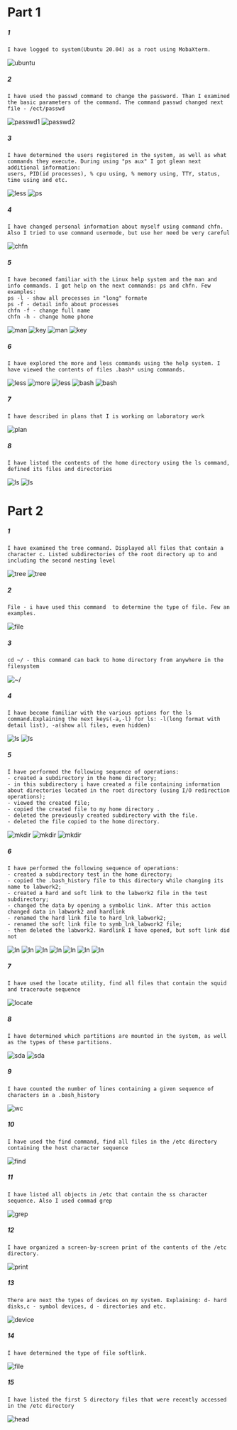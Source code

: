 # Part 1

##### 1
    I have logged to system(Ubuntu 20.04) as a root using MobaXterm.
![ubuntu](https://github.com/shizgara/DevOps_online_Rivne_2020Q42021Q1/blob/master/m5/Task%205.1/Part%201/1.png)
   
##### 2  
    I have used the passwd command to change the password. Than I examined the basic parameters of the command. The command passwd changed next file - /ect/passwd
![passwd1](https://github.com/shizgara/DevOps_online_Rivne_2020Q42021Q1/blob/master/m5/Task%205.1/Part%201/2_1.PNG)
![passwd2](https://github.com/shizgara/DevOps_online_Rivne_2020Q42021Q1/blob/master/m5/Task%205.1/Part%201/2_1.PNG)
##### 3  
    I have determined the users registered in the system, as well as what commands they execute. During using "ps aux" I got glean next additional information: 
	users, PID(id processes), % cpu using, % memory using, TTY, status, time using and etc.
![less](https://github.com/shizgara/DevOps_online_Rivne_2020Q42021Q1/blob/master/m5/Task%205.1/Part%201/3_1.PNG)
![ps](https://github.com/shizgara/DevOps_online_Rivne_2020Q42021Q1/blob/master/m5/Task%205.1/Part%201/3_2.PNG)
##### 4
    I have changed personal information about myself using command chfn. Also I tried to use command usermode, but use her need be very careful
![chfn](https://github.com/shizgara/DevOps_online_Rivne_2020Q42021Q1/blob/master/m5/Task%205.1/Part%201/4.PNG)
##### 5
    I have becomed familiar with the Linux help system and the man and info commands. I got help on the next commands: ps and chfn. Few examples:
	ps -l - show all processes in "long" formate
	ps -f - detail info about processes
	chfn -f - change full name
	chfn -h - change home phone
![man](https://github.com/shizgara/DevOps_online_Rivne_2020Q42021Q1/blob/master/m5/Task%205.1/Part%201/5_1.PNG)
![key](https://github.com/shizgara/DevOps_online_Rivne_2020Q42021Q1/blob/master/m5/Task%205.1/Part%201/5_2.PNG)
![man](https://github.com/shizgara/DevOps_online_Rivne_2020Q42021Q1/blob/master/m5/Task%205.1/Part%201/5_3.PNG)
![key](https://github.com/shizgara/DevOps_online_Rivne_2020Q42021Q1/blob/master/m5/Task%205.1/Part%201/5_4.PNG)
##### 6
    I have explored the more and less commands using the help system. I have viewed the contents of files .bash* using commands.
![less](https://github.com/shizgara/DevOps_online_Rivne_2020Q42021Q1/blob/master/m5/Task%205.1/Part%201/6_1.PNG)
![more](https://github.com/shizgara/DevOps_online_Rivne_2020Q42021Q1/blob/master/m5/Task%205.1/Part%201/6_2.PNG)
![less](https://github.com/shizgara/DevOps_online_Rivne_2020Q42021Q1/blob/master/m5/Task%205.1/Part%201/6_3.PNG)
![bash](https://github.com/shizgara/DevOps_online_Rivne_2020Q42021Q1/blob/master/m5/Task%205.1/Part%201/6_4.PNG)
![bash](https://github.com/shizgara/DevOps_online_Rivne_2020Q42021Q1/blob/master/m5/Task%205.1/Part%201/6_5.PNG)
##### 7
    I have described in plans that I is working on laboratory work
![plan](https://github.com/shizgara/DevOps_online_Rivne_2020Q42021Q1/blob/master/m5/Task%205.1/Part%201/7.PNG)
##### 8
    I have listed the contents of the home directory using the ls command, defined its files and directories
![ls](https://github.com/shizgara/DevOps_online_Rivne_2020Q42021Q1/blob/master/m5/Task%205.1/Part%201/8_1.PNG)
![ls](https://github.com/shizgara/DevOps_online_Rivne_2020Q42021Q1/blob/master/m5/Task%205.1/Part%201/8_2.PNG)

# Part 2

##### 1
    I have examined the tree command. Displayed all files that contain a character c. Listed subdirectories of the root directory up to and including the second nesting level
![tree](https://github.com/shizgara/DevOps_online_Rivne_2020Q42021Q1/blob/master/m5/Task%205.1/Part%202/1_1.PNG)
![tree](https://github.com/shizgara/DevOps_online_Rivne_2020Q42021Q1/blob/master/m5/Task%205.1/Part%202/1_2.PNG)
##### 2
    File - i have used this command  to determine the type of file. Few an examples.
![file](https://github.com/shizgara/DevOps_online_Rivne_2020Q42021Q1/blob/master/m5/Task%205.1/Part%202/2.PNG)
##### 3
    cd ~/ - this command can back to home directory from anywhere in the filesystem
![~/](https://github.com/shizgara/DevOps_online_Rivne_2020Q42021Q1/blob/master/m5/Task%205.1/Part%202/3.PNG)
##### 4
    I have become familiar with the various options for the ls command.Explaining the next keys(-a,-l) for ls: -l(long format with detail list), -a(show all files, even hidden)
![ls](https://github.com/shizgara/DevOps_online_Rivne_2020Q42021Q1/blob/master/m5/Task%205.1/Part%202/4_1.PNG)
![ls](https://github.com/shizgara/DevOps_online_Rivne_2020Q42021Q1/blob/master/m5/Task%205.1/Part%202/4_2.PNG)
##### 5
    I have performed the following sequence of operations: 
	- created a subdirectory in the home directory; 
	- in this subdirectory i have created a file containing information about directories located in the root directory (using I/O redirection operations);
	- viewed the created file;
	- copied the created file to my home directory .
	- deleted the previously created subdirectory with the file.
	- deleted the file copied to the home directory.
![mkdir](https://github.com/shizgara/DevOps_online_Rivne_2020Q42021Q1/blob/master/m5/Task%205.1/Part%202/5_1.PNG)
![mkdir](https://github.com/shizgara/DevOps_online_Rivne_2020Q42021Q1/blob/master/m5/Task%205.1/Part%202/5_2.PNG)
![mkdir](https://github.com/shizgara/DevOps_online_Rivne_2020Q42021Q1/blob/master/m5/Task%205.1/Part%202/5_3.PNG)
##### 6
    I have performed the following sequence of operations:
	- created a subdirectory test in the home directory;
	- copied the .bash_history file to this directory while changing its name to labwork2;
	- created a hard and soft link to the labwork2 file in the test subdirectory;
	- changed the data by opening a symbolic link. After this action changed data in labwork2 and hardlink
	- renamed the hard link file to hard_lnk_labwork2;
	- renamed the soft link file to symb_lnk_labwork2 file;
	- then deleted the labwork2. Hardlink I have opened, but soft link did not
![ln](https://github.com/shizgara/DevOps_online_Rivne_2020Q42021Q1/blob/master/m5/Task%205.1/Part%202/6_1.PNG)
![ln](https://github.com/shizgara/DevOps_online_Rivne_2020Q42021Q1/blob/master/m5/Task%205.1/Part%202/6_2.PNG)
![ln](https://github.com/shizgara/DevOps_online_Rivne_2020Q42021Q1/blob/master/m5/Task%205.1/Part%202/6_3.PNG)
![ln](https://github.com/shizgara/DevOps_online_Rivne_2020Q42021Q1/blob/master/m5/Task%205.1/Part%202/6_4.PNG)
![ln](https://github.com/shizgara/DevOps_online_Rivne_2020Q42021Q1/blob/master/m5/Task%205.1/Part%202/6_5.PNG)
![ln](https://github.com/shizgara/DevOps_online_Rivne_2020Q42021Q1/blob/master/m5/Task%205.1/Part%202/6_6.PNG)
![ln](https://github.com/shizgara/DevOps_online_Rivne_2020Q42021Q1/blob/master/m5/Task%205.1/Part%202/6_7.PNG)
##### 7
    I have used the locate utility, find all files that contain the squid and traceroute sequence
![locate](https://github.com/shizgara/DevOps_online_Rivne_2020Q42021Q1/blob/master/m5/Task%205.1/Part%202/7.PNG)
##### 8
    I have determined which partitions are mounted in the system, as well as the types of these partitions.
![sda](https://github.com/shizgara/DevOps_online_Rivne_2020Q42021Q1/blob/master/m5/Task%205.1/Part%202/8.PNG)
![sda](https://github.com/shizgara/DevOps_online_Rivne_2020Q42021Q1/blob/master/m5/Task%205.1/Part%202/8_1.PNG)
##### 9
    I have counted the number of lines containing a given sequence of characters in a .bash_history
![wc](https://github.com/shizgara/DevOps_online_Rivne_2020Q42021Q1/blob/master/m5/Task%205.1/Part%202/9.PNG)
##### 10
    I have used the find command, find all files in the /etc directory containing the host character sequence
![find](https://github.com/shizgara/DevOps_online_Rivne_2020Q42021Q1/blob/master/m5/Task%205.1/Part%202/10.PNG)
##### 11
    I have listed all objects in /etc that contain the ss character sequence. Also I used commad grep
![grep](https://github.com/shizgara/DevOps_online_Rivne_2020Q42021Q1/blob/master/m5/Task%205.1/Part%202/11.PNG)
##### 12
    I have organized a screen-by-screen print of the contents of the /etc directory.
![print](https://github.com/shizgara/DevOps_online_Rivne_2020Q42021Q1/blob/master/m5/Task%205.1/Part%202/12.PNG)
##### 13
    There are next the types of devices on my system. Explaining: d- hard disks,c - symbol devices, d - directories and etc.
![device](https://github.com/shizgara/DevOps_online_Rivne_2020Q42021Q1/blob/master/m5/Task%205.1/Part%202/13.PNG)
##### 14
    I have determined the type of file softlink. 
![file](https://github.com/shizgara/DevOps_online_Rivne_2020Q42021Q1/blob/master/m5/Task%205.1/Part%202/14.PNG)
##### 15
    I have listed the first 5 directory files that were recently accessed in the /etc directory
![head](https://github.com/shizgara/DevOps_online_Rivne_2020Q42021Q1/blob/master/m5/Task%205.1/Part%202/15.PNG)